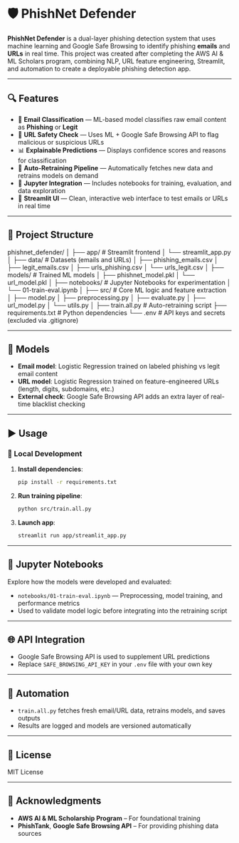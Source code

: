 # 🛡️ PhishNet Defender

**PhishNet Defender** is a dual-layer phishing detection system that uses machine learning and Google Safe Browsing to identify phishing **emails** and **URLs** in real time. This project was created after completing the AWS AI & ML Scholars program, combining NLP, URL feature engineering, Streamlit, and automation to create a deployable phishing detection app.

---

## 🔍 Features

- 📨 **Email Classification** — ML-based model classifies raw email content as **Phishing** or **Legit**
- 🔗 **URL Safety Check** — Uses ML + Google Safe Browsing API to flag malicious or suspicious URLs
- 📊 **Explainable Predictions** — Displays confidence scores and reasons for classification
- 🔄 **Auto-Retraining Pipeline** — Automatically fetches new data and retrains models on demand
- 🧪 **Jupyter Integration** — Includes notebooks for training, evaluation, and data exploration
- 🚀 **Streamlit UI** — Clean, interactive web interface to test emails or URLs in real time

---

## 📂 Project Structure
phishnet_defender/
│
├── app/                  # Streamlit frontend
│   └── streamlit_app.py
│
├── data/                 # Datasets (emails and URLs)
│   ├── phishing_emails.csv
│   ├── legit_emails.csv
│   ├── urls_phishing.csv
│   └── urls_legit.csv
│
├── models/               # Trained ML models
│   ├── phishnet_model.pkl
│   └── url_model.pkl
│
├── notebooks/            # Jupyter Notebooks for experimentation
│   └── 01-train-eval.ipynb
│
├── src/                  # Core ML logic and feature extraction
│   ├── model.py
│   ├── preprocessing.py
│   ├── evaluate.py
│   ├── url_model.py
│   └── utils.py
│
├── train.all.py          # Auto-retraining script
├── requirements.txt      # Python dependencies
└── .env                  # API keys and secrets (excluded via .gitignore)



---

## 🧠 Models

- **Email model**: Logistic Regression trained on labeled phishing vs legit email content
- **URL model**: Logistic Regression trained on feature-engineered URLs (length, digits, subdomains, etc.)
- **External check**: Google Safe Browsing API adds an extra layer of real-time blacklist checking

---

## ▶️ Usage

### 🔬 Local Development

1. **Install dependencies**:
    ```bash
    pip install -r requirements.txt
    ```

2. **Run training pipeline**:
    ```bash
    python src/train.all.py
    ```

3. **Launch app**:
    ```bash
    streamlit run app/streamlit_app.py
    ```

---

## 📓 Jupyter Notebooks

Explore how the models were developed and evaluated:
- `notebooks/01-train-eval.ipynb` — Preprocessing, model training, and performance metrics
- Used to validate model logic before integrating into the retraining script

---

## 🌐 API Integration

- Google Safe Browsing API is used to supplement URL predictions
- Replace `SAFE_BROWSING_API_KEY` in your `.env` file with your own key

---

## 🤖 Automation

- `train.all.py` fetches fresh email/URL data, retrains models, and saves outputs
- Results are logged and models are versioned automatically

---

## 🧾 License

MIT License

---

## 🙌 Acknowledgments

- **AWS AI & ML Scholarship Program** – For foundational training
- **PhishTank**, **Google Safe Browsing API** – For providing phishing data sources

